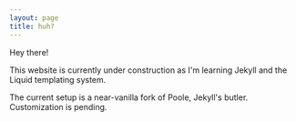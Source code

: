 ```yaml
---
layout: page
title: huh?
---
```


<p class="message">
  Hey there! 
</p>

This website is currently under construction as I'm learning Jekyll and the Liquid templating system. 

The current setup is a near-vanilla fork of Poole, Jekyll's butler. Customization is pending.